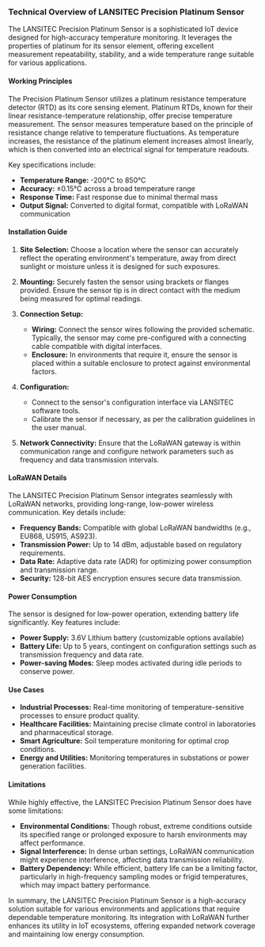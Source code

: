 ### Technical Overview of LANSITEC Precision Platinum Sensor

The LANSITEC Precision Platinum Sensor is a sophisticated IoT device designed for high-accuracy temperature monitoring. It leverages the properties of platinum for its sensor element, offering excellent measurement repeatability, stability, and a wide temperature range suitable for various applications.

#### Working Principles

The Precision Platinum Sensor utilizes a platinum resistance temperature detector (RTD) as its core sensing element. Platinum RTDs, known for their linear resistance-temperature relationship, offer precise temperature measurement. The sensor measures temperature based on the principle of resistance change relative to temperature fluctuations. As temperature increases, the resistance of the platinum element increases almost linearly, which is then converted into an electrical signal for temperature readouts.

Key specifications include:
- **Temperature Range:** -200°C to 850°C
- **Accuracy:** ±0.15°C across a broad temperature range
- **Response Time:** Fast response due to minimal thermal mass
- **Output Signal:** Converted to digital format, compatible with LoRaWAN communication

#### Installation Guide

1. **Site Selection:** Choose a location where the sensor can accurately reflect the operating environment's temperature, away from direct sunlight or moisture unless it is designed for such exposures.
   
2. **Mounting:** Securely fasten the sensor using brackets or flanges provided. Ensure the sensor tip is in direct contact with the medium being measured for optimal readings.

3. **Connection Setup:**
   - **Wiring:** Connect the sensor wires following the provided schematic. Typically, the sensor may come pre-configured with a connecting cable compatible with digital interfaces.
   - **Enclosure:** In environments that require it, ensure the sensor is placed within a suitable enclosure to protect against environmental factors.

4. **Configuration:**
   - Connect to the sensor's configuration interface via LANSITEC software tools.
   - Calibrate the sensor if necessary, as per the calibration guidelines in the user manual.

5. **Network Connectivity:** Ensure that the LoRaWAN gateway is within communication range and configure network parameters such as frequency and data transmission intervals.

#### LoRaWAN Details

The LANSITEC Precision Platinum Sensor integrates seamlessly with LoRaWAN networks, providing long-range, low-power wireless communication. Key details include:

- **Frequency Bands:** Compatible with global LoRaWAN bandwidths (e.g., EU868, US915, AS923).
- **Transmission Power:** Up to 14 dBm, adjustable based on regulatory requirements.
- **Data Rate:** Adaptive data rate (ADR) for optimizing power consumption and transmission range.
- **Security:** 128-bit AES encryption ensures secure data transmission.

#### Power Consumption

The sensor is designed for low-power operation, extending battery life significantly. Key features include:

- **Power Supply:** 3.6V Lithium battery (customizable options available)
- **Battery Life:** Up to 5 years, contingent on configuration settings such as transmission frequency and data rate.
- **Power-saving Modes:** Sleep modes activated during idle periods to conserve power.

#### Use Cases

- **Industrial Processes:** Real-time monitoring of temperature-sensitive processes to ensure product quality.
- **Healthcare Facilities:** Maintaining precise climate control in laboratories and pharmaceutical storage.
- **Smart Agriculture:** Soil temperature monitoring for optimal crop conditions.
- **Energy and Utilities:** Monitoring temperatures in substations or power generation facilities.

#### Limitations

While highly effective, the LANSITEC Precision Platinum Sensor does have some limitations:

- **Environmental Conditions:** Though robust, extreme conditions outside its specified range or prolonged exposure to harsh environments may affect performance.
- **Signal Interference:** In dense urban settings, LoRaWAN communication might experience interference, affecting data transmission reliability.
- **Battery Dependency:** While efficient, battery life can be a limiting factor, particularly in high-frequency sampling modes or frigid temperatures, which may impact battery performance.

In summary, the LANSITEC Precision Platinum Sensor is a high-accuracy solution suitable for various environments and applications that require dependable temperature monitoring. Its integration with LoRaWAN further enhances its utility in IoT ecosystems, offering expanded network coverage and maintaining low energy consumption.